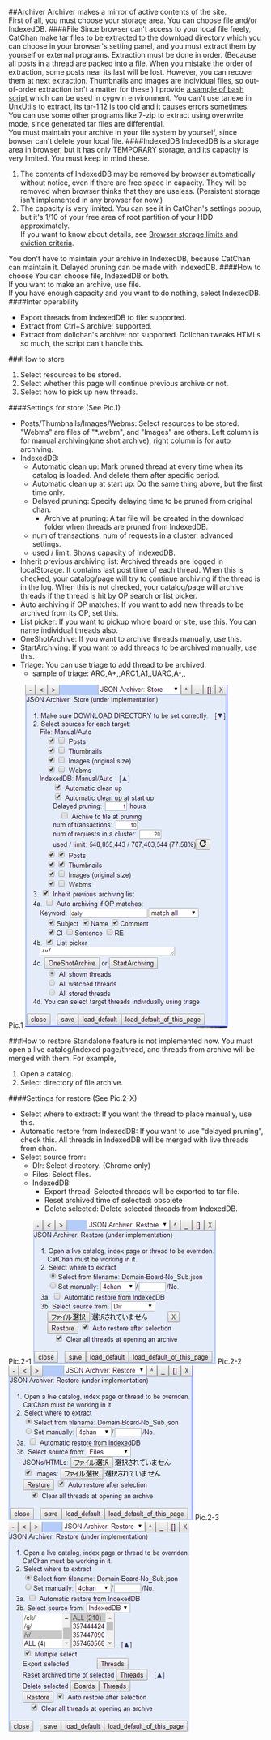 ##Archiver
Archiver makes a mirror of active contents of the site.  
First of all, you must choose your storage area. You can choose file and/or IndexedDB.
####File
Since browser can't access to your local file freely, CatChan make tar files to be extracted to the download directory which you can choose in your browser's setting panel, and you must extract them by yourself or external programs. Extraction must be done in order. (Because all posts in a thread are packed into a file. When you mistake the order of extraction, some posts near its last will be lost. However, you can recover them at next extraction. Thumbnails and images are individual files, so out-of-order extraction isn't a matter for these.) I provide [a sample of bash script](https://github.com/DogMan8/CatChan/blob/master/archive_extractor.sh) which can be used in cygwin environment. You can't use tar.exe in UnxUtils to extract, its tar-1.12 is too old and it causes errors sometimes. You can use some other programs like 7-zip to extract using overwrite mode, since generated tar files are differential.  
You must maintain your archive in your file system by yourself, since bowser can't delete your local file.
####IndexedDB
IndexedDB is a storage area in browser, but it has only TEMPORARY storage, and its capacity is very limited. You must keep in mind these.

1. The contents of IndexedDB may be removed by browser automatically without notice, even if there are free space in capacity. They will be removed when browser thinks that they are useless. (Persistent storage isn't implemented in any browser for now.)  
2. The capacity is very limited. You can see it in CatChan's settings popup, but it's 1/10 of your free area of root partition of your HDD approximately.  
If you want to know about details, see [Browser storage limits and eviction criteria](https://developer.mozilla.org/en-US/docs/Web/API/IndexedDB_API/Browser_storage_limits_and_eviction_criteria).

You don't have to maintain your archive in IndexedDB, because CatChan can maintain it. Delayed pruning can be made with IndexedDB. 
####How to choose
You can choose file, IndexedDB or both.  
If you want to make an archive, use file.  
If you have enough capacity and you want to do nothing, select IndexedDB.
####Inter operability
- Export threads from IndexedDB to file: supported.
- Extract from Ctrl+S archive: supported.
- Extract from dollchan's archive: not supported. Dollchan tweaks HTMLs so much, the script can't handle this.

###How to store
1. Select resources to be stored.  
2. Select whether this page will continue previous archive or not.
3. Select how to pick up new threads.

####Settings for store (See Pic.1)
- Posts/Thumbnails/Images/Webms: Select resources to be stored. "Webms" are files of "*.webm", and "Images" are others. Left column is for manual archiving(one shot archive), right column is for auto archiving.
- IndexedDB:
    - Automatic clean up: Mark pruned thread at every time when its catalog is loaded. And delete them after specific period.
    - Automatic clean up at start up: Do the same thing above, but the first time only.
    - Delayed pruning: Specify delaying time to be pruned from original chan.
      - Archive at pruning: A tar file will be created in the download folder when threads are pruned from IndexedDB.
    - num of transactions, num of requests in a cluster: advanced settings.
    - used / limit: Shows capacity of IndexedDB.
- Inherit previous archiving list: Archived threads are logged in localStorage. It contains last post time of each thread. When this is checked, your catalog/page will try to continue archiving if the thread is in the log. When this is not checked, your catalog/page will archive threads if the thread is hit by OP search or list picker.
- Auto archiving if OP matches: If you want to add new threads to be archived from its OP, set this.
- List picker: If you want to pickup whole board or site, use this. You can name individual threads also.
- OneShotArchive: If you want to archive threads manually, use this.
- StartArchiving: If you want to add threads to be archived manually, use this.
- Triage: You can use triage to add thread to be archived.
    - sample of triage: ARC,A+,,ARC1,A1,,UARC,A-,,

Pic.1 ![Pic.1](https://github.com/DogMan8/CatChan/blob/master/docs/archive_settings_store.png)

###How to restore
Standalone feature is not implemented now. You must open a live catalog/indexed page/thread, and threads from archive will be merged with them. For example,  
1. Open a catalog.  
2. Select directory of file archive.

####Settings for restore (See Pic.2-X)
- Select where to extract: If you want the thread to place manually, use this.
- Automatic restore from IndexedDB: If you want to use "delayed pruning", check this. All threads in IndexedDB will be merged with live threads from chan.
- Select source from:
    - Dlr: Select directory. (Chrome only)
    - Files: Select files.
    - IndexedDB:
      - Export thread: Selected threads will be exported to tar file.
      - Reset archived time of selected: obsolete
      - Delete selected: Delete selected threads from IndexedDB.

Pic.2-1 ![Pic.2-1](https://github.com/DogMan8/CatChan/blob/master/docs/archive_settings_restore_dir.png)
Pic.2-2 ![Pic.2-2](https://github.com/DogMan8/CatChan/blob/master/docs/archive_settings_restore_files.png)
Pic.2-3 ![Pic.2-3](https://github.com/DogMan8/CatChan/blob/master/docs/archive_settings_restore_IDB.png)
 